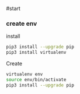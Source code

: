 #start 


### create env

install
```bash
pip3 install --upgrade pip
pip3 install virtualenv
```

Create
```bash
virtualenv env
source env/bin/activate
pip3 install --upgrade pip
```

